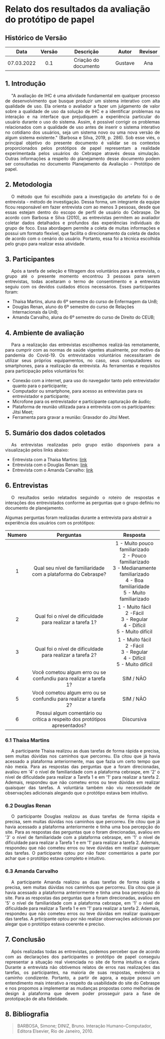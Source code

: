 # Relato dos resultados da avaliação do protótipo de papel

## Histórico de Versão

|    Data    | Versão |      Descrição       |  Autor  | Revisor |
| :--------: | :----: | :------------------: | :-----: | :-----: |
| 07.03.2022 |  0.1   | Criação do documento | Gustave |   Ana   |

## 1. Introdução

<p style="text-indent: 20px; text-align: justify">
"A avaliação de IHC é uma atividade fundamental em qualquer processo de desenvolvimento que busque produzir um sistema interativo com alta qualidade de uso. Ela orienta o avaliador a fazer um julgamento de valor sobre a qualidade de uso da solução de IHC e a identificar problemas na interação e na interface que prejudiquem a experiência particular do usuário durante o uso do sistema. Assim, é possível corrigir os problemas relacionados com a qualidade de uso antes de inserir o sistema interativo no cotidiano dos usuários, seja um sistema novo ou uma nova versão de algum sistema existente." (Barbosa e Silva, 2019, p. 286). Sob esse viés, o principal objetivo do presente documento é validar se os contextos proporcionados pelos protótipos de papel representam a realidade experimentada pelos usuários do Cebraspe através dessa simulação. Outras informações a respeito do planejamento desse documento podem ser consultadas no documento Planejamento da Avaliação - Protótipo de papel.
</p>

## 2. Metodologia

<p style="text-indent: 20px; text-align: justify">
O método que foi escolhido para a investigação do artefato foi o de entrevista - método de investigação. Dessa forma, um integrante da equipe ficou responsável em fazer entrevista com ao menos 3 pessoas, desde que essas estejam dentro do escopo de perfil de usuário do Cebraspe. De acordo com Barbosa e Silva (2010), as entrevistas permitem ao avaliador coletar dados detalhados e profundos das experiências individuais do grupo de foco. Essa abordagem permite a coleta de muitas informações e possui um formato flexível, que facilita o direcionamento da coleta de dados de acordo com o cenário do usuário. Portanto, essa foi a técnica escolhida pelo grupo para realizar essa atividade.
</p>

## 3. Participantes

<p style="text-indent: 20px; text-align: justify">
Após a tarefa de seleção e filtragem dos voluntários para a entrevista, o grupo até o presente momento encontrou 3 pessoas para serem entrevistas, todas aceitaram o termo de consentimento e a entrevista seguiu com os devidos cuidados éticos necessários. Esses participantes foram:</p>

- Thaísa Martins, aluna do 6º semestre do curso de Enfermagem da UnB;
- Douglas Renan, aluno do 6º semestre do curso de Relações Internacionais da UnB;
- Amanda Carvalho, aluna do 6º semestre do curso de Direito do CEUB;

## 4. Ambiente de avaliação

<p style="text-indent: 20px; text-align: justify">
Para a realização das entrevistas escolhemos realizá-las remotamente, para cumprir com as normas de saúde vigentes atualmente, por motivo da pandemia do Covid-19. Os entrevistados voluntários necessitaram de utilizar seus próprios equipamentos, no caso, seus computadores ou smartphones, para a realização da entrevista. As ferramentas e requisitos para participação pelos voluntários foi:</p>

- Conexão com a internet, para uso do navegador tanto pelo entrevistador quanto para o participante;
- Computador ou smartphone, para acesso as entrevistas para os entrevistador e participante;
- Microfone para os entrevistador e participante capturação de áudio;
- Plataforma de reunião utilizada para a entrevista com os participantes: Jitsi Meet;
- Ferramenta para gravar a reunião: Gravador do Jitsi Meet.

## 5. Sumário dos dados coletados

<p style="text-indent: 20px; text-align: justify">
As entrevistas realizadas pelo grupo estão disponíveis para a visualização pelos links abaixo:</p>

- Entrevista com a Thaísa Martins: <a href="https://youtu.be/5boHatrO1So">link</a>
- Entrevista com o Douglas Renan: <a href="https://youtu.be/ltrGLzrgPm0">link</a>
- Entrevista com o Amanda Carvalho: <a href="https://youtu.be/8131NcAfmug">link</a>

## 6. Entrevistas

<p style="text-indent: 20px; text-align: justify">
O resultados serão relatados seguindo o roteiro de respostas e interações dos entrevistados conforme as perguntas que o grupo definiu no documento de planejamento.

Algumas perguntas foram realizadas durante a entrevista para abstrair a experiência dos usuários com os protótipos:</p>

| Numero |                                 Perguntas                                  |                                                                     Resposta                                                                     |
| :----: | :------------------------------------------------------------------------: | :----------------------------------------------------------------------------------------------------------------------------------------------: |
|   1    |       Qual seu nível de familiaridade com a plataforma do Cebraspe?        | 1 - Muito pouco familiarizado <br>2 - Pouco familiarizado <br>3 - Medianamente familiarizado<br>4 - Boa familiaridade<br>5 - Muito familiarizado |
|   2    |         Qual foi o nível de dificuldade para realizar a tarefa 1?          |                                1 - Muito fácil <br>2 -Fácil <br>3 - Regular <br>4 - Difícil<br>5 - Muito difícil                                 |
|   3    |         Qual foi o nível de dificuldade para realizar a tarefa 2?          |                                1 - Muito fácil <br>2 -Fácil <br>3 - Regular <br>4 - Difícil<br>5 - Muito difícil                                 |
|   4    |     Você cometou algum erro ou se confundiu para realizar a tarefa 1?      |                                                                    SIM / NÃO                                                                     |
|   5    |     Você cometou algum erro ou se confundiu para realizar a tarefa 2?      |                                                                    SIM / NÃO                                                                     |
|   6    | Possui algum comentário ou crítica a respeito dos protótipos apresentados? |                                                                    Discursiva                                                                    |

### 6.1 Thaísa Martins

<p style="text-indent: 20px; text-align: justify">
A participante Thaisa realizou as duas tarefas de forma rápida e precisa, sem muitas dúvidas nos caminhos que percorreu. Ela citou que já havia acessado a plataforma anteriormente, mas que fazia um certo tempo que não mexia. Para as respostas das perguntas que a foram direcionadas, avaliou em '4' o nível de familiaridade com a plataforma cebraspe, em '2' o nível de dificuldade para realizar a Tarefa 1 e em '1' para realizar a tarefa 2. Ademais, respondeu que não cometeu erros ou teve dúvidas em realizar quaisquer das tarefas. A voluntária também não viu necessidade de observações adicionais alegando que o protótipo estava bem intuitivo.
</p>

### 6.2 Douglas Renan

<p style="text-indent: 20px; text-align: justify">
O participante Douglas realizou as duas tarefas de forma rápida e precisa, sem muitas dúvidas nos caminhos que percorreu. Ele citou que já havia acessado a plataforma anteriormente e tinha uma boa percepção do site. Para as respostas das perguntas que o foram direcionadas, avaliou em '3' o nível de familiaridade com a plataforma cebraspe, em '1' o nível de dificuldade para realizar a Tarefa 1 e em '1' para realizar a tarefa 2. Ademais, respondeu que não cometeu erros ou teve dúvidas em realizar quaisquer das tarefas. O participante optou por não fazer comentários a parte por achar que o protótipo estava completo e intuitivo.
</p>

### 6.3 Amanda Carvalho

<p style="text-indent: 20px; text-align: justify">
A participante Amanda realizou as duas tarefas de forma rápida e precisa, sem muitas dúvidas nos caminhos que percorreu. Ela citou que já havia acessado a plataforma anteriormente e tinha uma boa percepção do site. Para as respostas das perguntas que a foram direcionadas, avaliou em '5' o nível de familiaridade com a plataforma cebraspe, em '1' o nível de dificuldade para realizar a Tarefa 1 e em '1' para realizar a tarefa 2. Ademais, respondeu que não cometeu erros ou teve dúvidas em realizar quaisquer das tarefas. A prticipante optou por não realizar observações adicionais por alegar que o protótipo estava coerente e preciso.
</p>

## 7. Conclusão

<p style="text-indent: 20px; text-align: justify">
Após realizadas todas as entrevistas, podemos perceber que de acordo com as declarações dos participantes o protótipo de papel conseguiu representar a situação real vivenciada no site de forma intuitiva e clara. Durante a entrevista não obtivemos relatos de erros nas realizações das tarefas, os participantes, na maioria de suas respostas, evidencia o caminho condizente. Portanto, a partir de agora, a equipe possui um entendimento mais interativo a respeito da usabilidade do site do Cebraspe e nos propomos a implementar as mudanças propostas como melhorias de design à plataforma que devem poder prosseguir para a fase de prototipação de alta fidelidade.
</p>

## 8. Bibliografia

> BARBOSA, Simone; DINIZ, Bruno. Interação Humano-Computador, Editora Elsevier, Rio de Janeiro, 2010.
